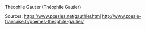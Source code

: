 Théophile Gautier (Théophile Gautier)

Sources:
https://www.poesies.net/gauthier.html
http://www.poesie-francaise.fr/poemes-theophile-gautier/

